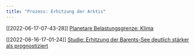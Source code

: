 ```yaml
---
title: "Prozess: Erhitzung der Arktis"
---
```


[[2022-06-17-07-43-28]] [Planetare Belastungsgrenze: Klima](2022-06-17-07-43-28.html)

[[2022-06-16-17-01-24]] [Studie: Erhitzung der Barents-See deutlich stärker als prognostiziert](2022-06-16-17-01-24.html)